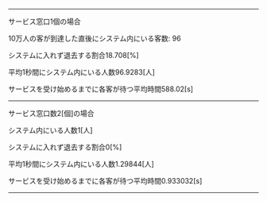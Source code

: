 -----------------------------------------------------------------------------

サービス窓口1個の場合

10万人の客が到達した直後にシステム内にいる客数: 96

システムに入れず退去する割合18.708[%]   

平均1秒間にシステム内にいる人数96.9283[人]

サービスを受け始めるまでに各客が待つ平均時間588.02[s]

-----------------------------------------------------------------------------

サービス窓口数2[個]の場合

システム内にいる人数1[人]

システムに入れず退去する割合0[%]

平均1秒間にシステム内にいる人数1.29844[人]

サービスを受け始めるまでに各客が待つ平均時間0.933032[s]

-----------------------------------------------------------------------------
